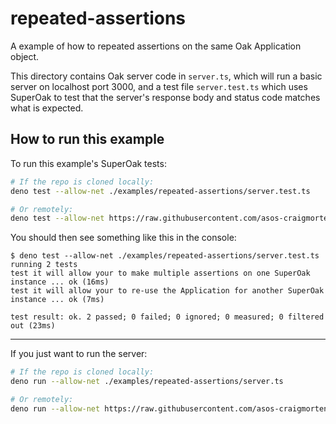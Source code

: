 # repeated-assertions

A example of how to repeated assertions on the same Oak Application object.

This directory contains Oak server code in `server.ts`, which will run a basic server on localhost port 3000, and a test file `server.test.ts` which uses SuperOak to test that the server's response body and status code matches what is expected.

## How to run this example

To run this example's SuperOak tests:

```bash
# If the repo is cloned locally:
deno test --allow-net ./examples/repeated-assertions/server.test.ts

# Or remotely:
deno test --allow-net https://raw.githubusercontent.com/asos-craigmorten/superoak/main/examples/repeated-assertions/server.test.ts
```

You should then see something like this in the console:

```console
$ deno test --allow-net ./examples/repeated-assertions/server.test.ts
running 2 tests
test it will allow your to make multiple assertions on one SuperOak instance ... ok (16ms)
test it will allow your to re-use the Application for another SuperOak instance ... ok (7ms)

test result: ok. 2 passed; 0 failed; 0 ignored; 0 measured; 0 filtered out (23ms)
```

---

If you just want to run the server:

```bash
# If the repo is cloned locally:
deno run --allow-net ./examples/repeated-assertions/server.ts

# Or remotely:
deno run --allow-net https://raw.githubusercontent.com/asos-craigmorten/superoak/main/examples/repeated-assertions/server.ts
```
